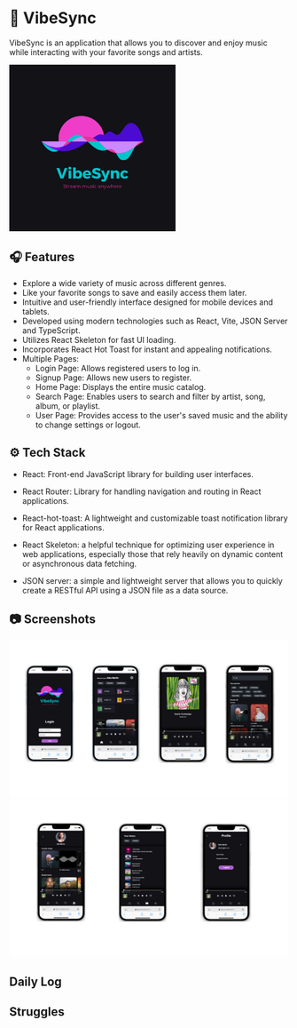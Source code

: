 
# 📲 VibeSync

VibeSync is an application that allows you to discover and enjoy music while interacting with your favorite songs and artists.


<img src="./src/assets/logo.png" width=300rem height=300rem alt="vibesync-logo" />

## 🎧 Features

- Explore a wide variety of music across different genres.
- Like your favorite songs to save and easily access them later.
- Intuitive and user-friendly interface designed for mobile devices and tablets.
- Developed using modern technologies such as React, Vite, JSON Server and TypeScript.
- Utilizes React Skeleton for fast UI loading.
- Incorporates React Hot Toast for instant and appealing notifications.
- Multiple Pages:
    - Login Page: Allows registered users to log in.
    - Signup Page: Allows new users to register.
    - Home Page: Displays the entire music catalog.
    - Search Page: Enables users to search and filter by artist, song, album, or playlist.
    - User Page: Provides access to the user's saved music and the ability to change settings or logout.


## ⚙️ Tech Stack

- React: Front-end JavaScript library for building user interfaces.

- React Router: Library for handling navigation and routing in React applications.

- React-hot-toast: A lightweight and customizable toast notification library for React applications.

- React Skeleton: a helpful technique for optimizing user experience in web applications, especially those that rely heavily on dynamic content or asynchronous data fetching.

- JSON server: a simple and lightweight server that allows you to quickly create a RESTful API using a JSON file as a data source.


## 📷 Screenshots

<img src="src/assets/vibesync-display.png" />
<img src="src/assets/vibesync-displa-2.png" />

## Daily Log

    
## Struggles